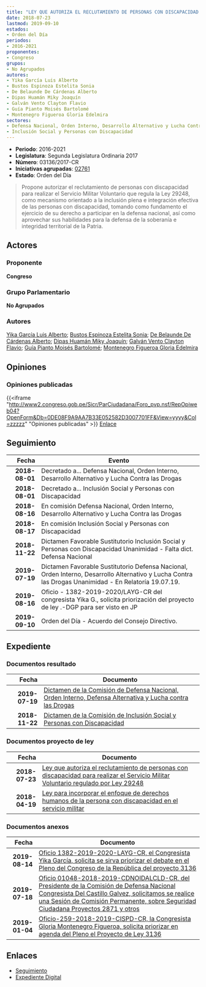 ```yaml
---
title: "LEY QUE AUTORIZA EL RECLUTAMIENTO DE PERSONAS CON DISCAPACIDAD PARA REALIZAR EL SERVICIO MILITAR VOLUNTARIO REGULADO POR LEY 29248"
date: 2018-07-23
lastmod: 2019-09-10
estados:
- Orden del Día
periodos:
- 2016-2021
proponentes:
- Congreso
grupos:
- No Agrupados
autores:
- Yika García Luis Alberto
- Bustos Espinoza Estelita Sonia
- De Belaunde De Cárdenas Alberto
- Dipas Huamán Miky Joaquín
- Galván Vento Clayton Flavio
- Guía Pianto Moisés Bartolomé
- Montenegro Figueroa Gloria Edelmira
sectores:
- Defensa Nacional, Orden Interno, Desarrollo Alternativo y Lucha Contra las Drogas
- Inclusión Social y Personas con Discapacidad
---
```

- **Periodo**: 2016-2021
- **Legislatura**: Segunda Legislatura Ordinaria 2017
- **Número**: 03136/2017-CR
- **Iniciativas agrupadas**: [02761](../../02700/02761)
- **Estado**: Orden del Día

> Propone autorizar el reclutamiento de personas con discapacidad para realizar el Servicio Militar Voluntario que regula la Ley 29248, como mecanismo orientado a la inclusión plena e integración efectiva de las personas con discapacidad, tomando como fundamento el ejercicio de su derecho a participar en la defensa nacional, así como aprovechar sus habilidades para la defensa de la soberanía e integridad territorial de la Patria.


## Actores

### Proponente

**Congreso**

### Grupo Parlamentario

**No Agrupados**

### Autores

[Yika García Luis Alberto](mailto:mailto:lyika@congreso.gob.pe); [Bustos Espinoza Estelita Sonia](mailto:mailto:ebustos@congreso.gob.pe); [De Belaunde De Cárdenas Alberto](mailto:mailto:adebelaunde@congreso.gob.pe); [Dipas Huamán Miky Joaquín](mailto:mailto:mdipas@congreso.gob.pe); [Galván Vento Clayton Flavio](mailto:mailto:cgalvan@congreso.gob.pe); [Guía Pianto Moisés Bartolomé](mailto:mailto:mguia@congreso.gob.pe); [Montenegro Figueroa Gloria Edelmira](mailto:mailto:gmontenegrof@congreso.gob.pe)

## Opiniones

### Opiniones publicadas

{{<iframe "http://www2.congreso.gob.pe/Sicr/ParCiudadana/Foro_pvp.nsf/RepOpiweb04?OpenForm&Db=0DE08F9A9AA7B33E052582D3007701FF&View=yyyy&Col=zzzzz" "Opiniones publicadas" >}}
[Enlace](http://www2.congreso.gob.pe/Sicr/ParCiudadana/Foro_pvp.nsf/RepOpiweb04?OpenForm&Db=0DE08F9A9AA7B33E052582D3007701FF&View=yyyy&Col=zzzzz)


## Seguimiento

| Fecha | Evento |
|------:|--------|
| **2018-08-01** | Decretado a... Defensa Nacional, Orden Interno, Desarrollo Alternativo y Lucha Contra las Drogas |
| **2018-08-01** | Decretado a... Inclusión Social y Personas con Discapacidad |
| **2018-08-16** | En comisión Defensa Nacional, Orden Interno, Desarrollo Alternativo y Lucha Contra las Drogas |
| **2018-08-17** | En comisión Inclusión Social y Personas con Discapacidad |
| **2018-11-22** | Dictamen Favorable Sustitutorio Inclusión Social y Personas con Discapacidad Unanimidad - Falta dict. Defensa Nacional |
| **2019-07-19** | Dictamen Favorable Sustitutorio Defensa Nacional, Orden Interno, Desarrollo Alternativo y Lucha Contra las Drogas Unanimidad - En Relatoría 19.07.19. |
| **2019-08-16** | Oficio - 1382-2019-2020/LAYG-CR del congresista Yika G., solicita priorización del proyecto de ley .-DGP para ser visto en JP |
| **2019-09-10** | Orden del Día - Acuerdo del Consejo Directivo. |

## Expediente

### Documentos resultado

| Fecha | Documento |
|------:|-----------|
| **2019-07-19** | [Dictamen de la Comisión de Defensa Nacional, Orden Interno, Defensa Alternativa y Lucha contra las Drogas](http://www.leyes.congreso.gob.pe/Documentos/2016_2021/Dictamenes/Proyectos_de_Ley/02761DC07MAY20190719.pdf) |
| **2018-11-22** | [Dictamen de la Comisión de Inclusión Social y Personas con Discapacidad](http://www.leyes.congreso.gob.pe/Documentos/2016_2021/ADLP/Normas_Legales/30833-LEY.pdf) |

### Documentos proyecto de ley

| Fecha | Documento |
|------:|-----------|
| **2018-07-23** | [Ley que autoriza el reclutamiento de personas con discapacidad para realizar el Servicio Militar Voluntario regulado por Ley 29248](http://www.leyes.congreso.gob.pe/Documentos/2016_2021/Proyectos_de_Ley_y_de_Resoluciones_Legislativas/PL0313620180723.PDF) |
| **2018-04-19** | [Ley para incorporar el enfoque de derechos humanos de la persona con discapacidad en el servicio militar](http://www.leyes.congreso.gob.pe/Documentos/2016_2021/Proyectos_de_Ley_y_de_Resoluciones_Legislativas/PL0276120180419.pdf) |

### Documentos anexos

| Fecha | Documento |
|------:|-----------|
| **2019-08-14** | [Oficio 1382-2019-2020-LAYG-CR, el Congresista Yika García, solicita se sirva priorizar el debate en el Pleno del Congreso de la República del proyecto 3136](http://www.leyes.congreso.gob.pe/Documentos/2016_2021/Oficios/Congresistas/OFICIO-1382-2019-2020-LAYG-CR.pdf) |
| **2019-07-18** | [Oficio 01048-2018-2019-CDNOIDALCLD-CR, del Presidente de la Comisión de Defensa Nacional Congresista Del Castillo Galvez, solicitamos se realice una Sesión de Comisión Permanente, sobre Seguridad Ciudadana Proyectos 2871 y otros](http://www.leyes.congreso.gob.pe/Documentos/2016_2021/Oficios/Comisiones_Ordinarias/OFICIO-01048-2018-2019-CDNOIDALCLD-CR.pdf) |
| **2019-01-04** | [Oficio-259-2018-2019-CISPD-CR, la Congresista Gloria Montenegro Figueroa, solicita priorizar en agenda del Pleno el Proyecto de Ley 3136](http://www.leyes.congreso.gob.pe/Documentos/2016_2021/Oficios/Comisiones_Ordinarias/OFICIO-259-2018-2019-CISPD-CR.pdf) |

## Enlaces

- [Seguimiento](http://www2.congreso.gob.pe/Sicr/TraDocEstProc/CLProLey2016.nsf/f7fff46988ca05b1052578e100829cc7/3a47df9c38706942052582d300830f69?OpenDocument)
- [Expediente Digital](http://www2.congreso.gob.pe/Sicr/TraDocEstProc/CLProLey2016.nsf/f7fff46988ca05b1052578e100829cc7/3a47df9c38706942052582d300830f69?OpenDocument&Click=05257FB7005EB655.eb71d0cf91d8294e05256cdf006b5706/$Body/0.1C6C)

